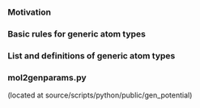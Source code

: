 ### Motivation

### Basic rules for generic atom types


### List and definitions of generic atom types

### mol2genparams.py
(located at source/scripts/python/public/gen_potential)